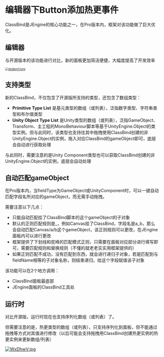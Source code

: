 # 编辑器下Button添加热更事件

ClassBind是JEngine的核心功能之一，在Pro版本内，框架对该功能做了巨大优化。

## 编辑器

与开源版本的该功能进行对比，新的面板更加简洁便捷，大幅度提高了开发效率

[<img src="https://z3.ax1x.com/2021/08/01/WxBqVf.png" alt="WxBqVf.png" style="zoom: 67%;" />](https://imgtu.com/i/WxBqVf)



## 支持类型

新的ClassBind，不仅包含了开源版所支持的类型，还包含了数组类型：

- **Primitive Type List** 是基元类型的数组（或列表），泛指数字类型、字符串类型和布尔值类型
- **Unity Object Type List** 是Unity类型的数组（或列表），泛指GameObject、Transform、主工程的MonoBehaviour脚本等基于UnityEngine.Object的类型实例。但与此同时，该类型也支持往其中拖拽使用ClassBind创建的非UnityEngine.Object的实例，拖入对应ClassBind的gameObject即可，底层会自动进行获取处理

与此同时，需要注意的是Unity Component类型也可以获取ClassBind创建的非UnityEngine.Object的实例，底层会自动处理



## 自动匹配gameObject

在Pro版本内，当fieldType为GameObject或UnityComponent时，可以一键自动匹配字段名所对应的gameObject，而无需手动拖拽。

需要注意以下几点：

- 只能自动匹配挂了ClassBind脚本的这个gameObject的子对象
- 默认的正则匹配规则是_，例如Canvas挂了ClassBind，字段名是a_b，那么会自动匹配Canvas/a/b这个gameObject，该正则规则可以更改，在JEngine面板内可以进行更改
- 框架提供了下划线和驼峰的匹配模式正则，只需要在面板对应部分进行填写即可，需要匹配规则和替换规则（不懂的就老老实实用框架提供的）
- 如果正则匹配不成功，没有匹配到东西，就会进行递归子对象，若是匹配到与fieldName相等的子对象名称，则结束递归，给这个字段赋值该子对象

该功能可以在2个地方调用：

- ClassBind面板最底部
- JEngine面板的ClassBind工具处



## 运行时

对比开源版，运行时现在也支持序列化数组（或列表）了。

但需要注意的是，热更类型的数组（或列表），只支持序列化到面板，但不能通过拖拽等方式对其值进行修改（以后可能会支持拖拽用ClassBind创建热更实例的热更实例来更新数组/列表）

[![WxDhwV.jpg](https://z3.ax1x.com/2021/08/01/WxDhwV.jpg)](https://imgtu.com/i/WxDhwV)
